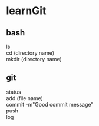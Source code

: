 # learnGit
## bash
ls<br>
cd (directory name)<br>
mkdir (directory name)<br>

## git
status <br>
add (file name)<br>
commit -m"Good commit message"<br>
push<br>
log<br>